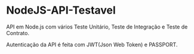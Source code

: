 # NodeJS-API-Testavel

API em Node.js com vários Teste Unitário, Teste de Integração e Teste de Contrato.

Autenticação da API é feita com JWT(Json Web Token) e PASSPORT.

